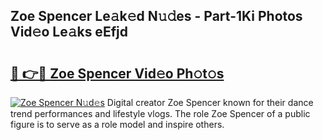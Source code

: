 ## Zoe Spencer Le𝚊k𝚎d N𝚞𝚍es - Part-1Ki Photos Vid𝚎o Le𝚊ks eEfjd

# <h2><a href="http://fbbke63.evod.top/?m=Zoe+Spencer">🔗 👉🔴 Zoe Spencer Vid𝚎o Ph𝚘t𝚘s</a></h2>

[![Zoe Spencer N𝚞d𝚎s](https://i.imgur.com/8V9OHl7.gif)](http://fbbke63.evod.top/?m=Zoe+Spencer)
Digital creator Zoe Spencer known for their dance trend performances and lifestyle vlogs. The role Zoe Spencer of a public figure is to serve as a role model and inspire others. 
